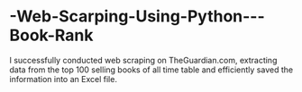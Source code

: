 # -Web-Scarping-Using-Python---Book-Rank
I successfully conducted web scraping on TheGuardian.com, extracting data from the top 100 selling books of all time table and efficiently saved the information into an Excel file.
